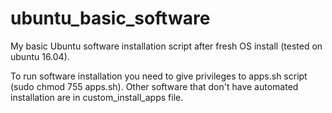 # ubuntu_basic_software
My basic Ubuntu software installation script after fresh OS install (tested on ubuntu 16.04).

To run software installation you need to give privileges to apps.sh script (sudo chmod 755 apps.sh).
Other software that don't have automated installation are in custom_install_apps file.
